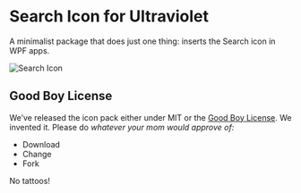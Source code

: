# Search Icon for Ultraviolet

A minimalist package that does just one thing: inserts the Search icon in WPF apps. 

![Search Icon](https://maxcdn.icons8.com/ultraviolet/PNG/100/Very_Basic/search-100.png)

## Good Boy License
We’ve released the icon pack either under MIT or the [Good Boy License](https://icons8.com/good-boy-license/). We invented it. Please do _whatever your mom would approve of:_
* Download
* Change
* Fork

No tattoos!